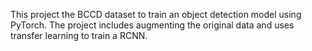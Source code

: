 This project the BCCD dataset to train an object detection model using PyTorch.
The project includes augmenting the original data and uses transfer learning to 
train a RCNN.